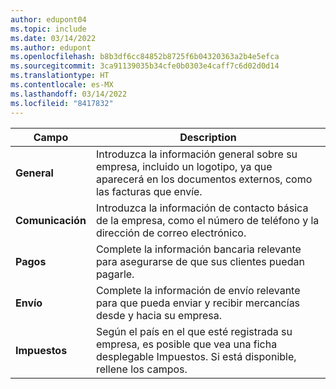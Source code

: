```yaml
---
author: edupont04
ms.topic: include
ms.date: 03/14/2022
ms.author: edupont
ms.openlocfilehash: b8b3df6cc84852b8725f6b04320363a2b4e5efca
ms.sourcegitcommit: 3ca91139035b34cfe0b0303e4caff7c6d02d0d14
ms.translationtype: HT
ms.contentlocale: es-MX
ms.lasthandoff: 03/14/2022
ms.locfileid: "8417832"
---
```

|Campo|Description|  
|-------------|---------------------------------------|  
|**General**|Introduzca la información general sobre su empresa, incluido un logotipo, ya que aparecerá en los documentos externos, como las facturas que envíe. |  
|**Comunicación**|Introduzca la información de contacto básica de la empresa, como el número de teléfono y la dirección de correo electrónico.|  
|**Pagos**| Complete la información bancaria relevante para asegurarse de que sus clientes puedan pagarle.|  
|**Envío**|Complete la información de envío relevante para que pueda enviar y recibir mercancías desde y hacia su empresa.|  
|**Impuestos**|Según el país en el que esté registrada su empresa, es posible que vea una ficha desplegable Impuestos. Si está disponible, rellene los campos.|  
